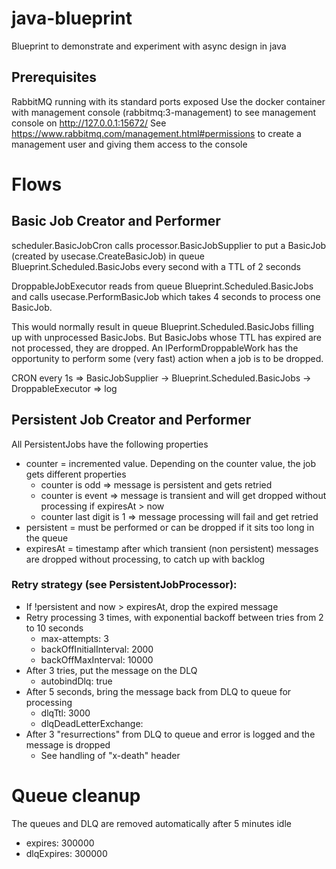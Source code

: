 # java-blueprint
Blueprint to demonstrate and experiment with async design in java

## Prerequisites

RabbitMQ running with its standard ports exposed
Use the docker container with management console (rabbitmq:3-management) to see management console on http://127.0.0.1:15672/
See https://www.rabbitmq.com/management.html#permissions to create a management user and giving them access to the console

# Flows
## Basic Job Creator and Performer

scheduler.BasicJobCron calls processor.BasicJobSupplier to put a BasicJob (created by usecase.CreateBasicJob) in queue Blueprint.Scheduled.BasicJobs every second with a TTL of 2 seconds

DroppableJobExecutor<BasicJob> reads from queue Blueprint.Scheduled.BasicJobs and calls usecase.PerformBasicJob which takes 4 seconds to process one BasicJob.

This would normally result in queue Blueprint.Scheduled.BasicJobs filling up with unprocessed BasicJobs. But BasicJobs whose TTL has expired are not processed, they are dropped. An IPerformDroppableWork has the opportunity to perform some (very fast) action when a job is to be dropped. 

CRON every 1s => BasicJobSupplier -> Blueprint.Scheduled.BasicJobs -> DroppableExecutor<BasicJob> => log

## Persistent Job Creator and Performer

All PersistentJobs have the following properties
* counter = incremented value. Depending on the counter value, the job gets different properties
    - counter is odd => message is persistent and gets retried
    - counter is event => message is transient and will get dropped without processing if expiresAt > now
    - counter last digit is 1 => message processing will fail and get retried
* persistent = must be performed or can be dropped if it sits too long in the queue
* expiresAt = timestamp after which transient (non persistent) messages are dropped without processing, to catch up with backlog

### Retry strategy (see PersistentJobProcessor):

* If !persistent and now > expiresAt, drop the expired message
* Retry processing 3 times, with exponential backoff between tries from 2 to 10 seconds
    * max-attempts: 3
    * backOffInitialInterval: 2000
    * backOffMaxInterval: 10000
* After 3 tries, put the message on the DLQ
    * autobindDlq: true 
* After 5 seconds, bring the message back from DLQ to queue for processing
    * dlqTtl: 3000 
    * dlqDeadLetterExchange:
* After 3 "resurrections" from DLQ to queue and error is logged and the message is dropped
    * See handling of "x-death" header  

# Queue cleanup

The queues and DLQ are removed automatically after 5 minutes idle
* expires: 300000
* dlqExpires: 300000